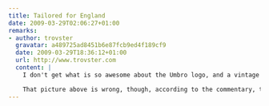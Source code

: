 ```yaml
---
title: Tailored for England
date: 2009-03-29T02:06:27+01:00
remarks:
- author: trovster
  gravatar: a489725ad8451b6e87fcb9ed4f189cf9
  date: 2009-03-29T18:36:12+01:00
  url: http://www.trovster.com
  content: |
    I don't get what is so awesome about the Umbro logo, and a vintage England logo... it's just you designers love your white-space isn't it. I'm not sure I like the collar, but the rest is 'fine' -- not amazing, but not bad.

    That picture above is wrong, though, according to the commentary, the new kit had special permission from FIFA to not have numbers on the shorts and the front of the tops -- although this maybe have just been for the friendly...
---
```

